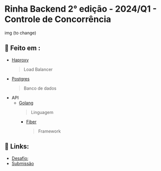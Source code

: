 # Rinha Backend 2° edição - 2024/Q1 - Controle de Concorrência

img (to change)


## 🔨 Feito em :

- [Haproxy](https://www.haproxy.org/)
    > Load Balancer
- [Postgres](https://www.postgresql.org/)
    > Banco de dados
- API
    - [Golang](https://go.dev/)
        > Linguagem   
        - [Fiber](https://docs.gofiber.io/)
            > Framework 



## 🔗 Links:

- [Desafio](https://github.com/zanfranceschi/rinha-de-backend-2024-q1);
- [Submissão]()